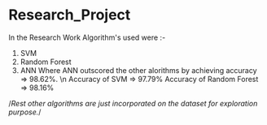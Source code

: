 # Research_Project

In the Research Work Algorithm's used were :-
1. SVM
2. Random Forest
3. ANN
Where ANN outscored the other alorithms by achieving accuracy => 98.62%. \n
Accuracy of SVM => 97.79%
Accuracy of Random Forest => 98.16%


/*Rest other algorithms are just incorporated on the dataset for exploration purpose.*/
